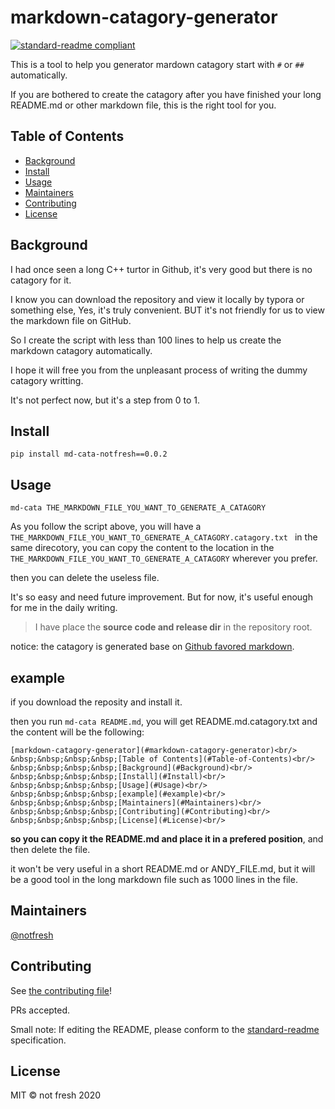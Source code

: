 # markdown-catagory-generator

[![standard-readme compliant](https://img.shields.io/badge/standard--readme-OK-green.svg?style=flat-square)](https://github.com/RichardLitt/standard-readme)

This is a tool to help you generator mardown catagory start with `#` or `##` automatically.

If you are bothered to create the catagory after you have finished your long README.md  or other markdown file, this is the right tool for you.

## Table of Contents

- [Background](#background)
- [Install](#install)
- [Usage](#usage)
- [Maintainers](#maintainers)
- [Contributing](#contributing)
- [License](#license)

## Background

I had once seen a long C++ turtor in Github, it's very good but there is no catagory for it.

I know you can download the repository and view it locally by typora or something else,  Yes, it's truly convenient. BUT it's not friendly for us to view the markdown file on GitHub.

So I create the script with less than 100 lines to help us create the markdown catagory automatically.

I hope it will free you from the unpleasant process of writing the dummy catagory writting. 

It's not perfect now, but it's a step from 0 to 1.



## Install

```
pip install md-cata-notfresh==0.0.2
```

## Usage

```
md-cata THE_MARKDOWN_FILE_YOU_WANT_TO_GENERATE_A_CATAGORY
```



As you follow the script above, you will have a `THE_MARKDOWN_FILE_YOU_WANT_TO_GENERATE_A_CATAGORY.catagory.txt ` in the same direcotory, you can copy the content to the location in the `THE_MARKDOWN_FILE_YOU_WANT_TO_GENERATE_A_CATAGORY` wherever you prefer.

then you can delete the useless file.

It's so easy and need future improvement.  But for now, it's useful enough for me in the daily writing.

> I have place the **source code and  release dir** in the repository root.

notice: the catagory is generated base on [Github favored markdown](https://github.github.com/gfm/). 

## example

if you download the reposity and install it.

then you run `md-cata README.md`, you will get README.md.catagory.txt and the content will be the following:

```
[markdown-catagory-generator](#markdown-catagory-generator)<br/>
&nbsp;&nbsp;&nbsp;&nbsp;[Table of Contents](#Table-of-Contents)<br/>
&nbsp;&nbsp;&nbsp;&nbsp;[Background](#Background)<br/>
&nbsp;&nbsp;&nbsp;&nbsp;[Install](#Install)<br/>
&nbsp;&nbsp;&nbsp;&nbsp;[Usage](#Usage)<br/>
&nbsp;&nbsp;&nbsp;&nbsp;[example](#example)<br/>
&nbsp;&nbsp;&nbsp;&nbsp;[Maintainers](#Maintainers)<br/>
&nbsp;&nbsp;&nbsp;&nbsp;[Contributing](#Contributing)<br/>
&nbsp;&nbsp;&nbsp;&nbsp;[License](#License)<br/>
```

**so you can copy it the README.md and place it in a prefered position**, and then delete the file.

it won't be very useful in a short README.md or ANDY_FILE.md, but it will be a good tool in the long markdown file such as 1000 lines in the file.



## Maintainers

[@notfresh](https://github.com/notfresh)

## Contributing

See [the contributing file](contributing.md)!

PRs accepted.

Small note: If editing the README, please conform to the [standard-readme](https://github.com/RichardLitt/standard-readme) specification.

## License

MIT © not fresh 2020

